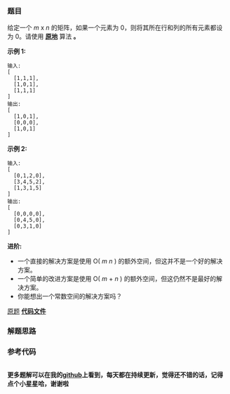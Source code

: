 ### 题目
给定一个  _m_ x _n_ 的矩阵，如果一个元素为 0，则将其所在行和列的所有元素都设为 0。请使用
**[原地](http://baike.baidu.com/item/%E5%8E%9F%E5%9C%B0%E7%AE%97%E6%B3%95)** 算法
**。**

**示例  1:**

    
    
    输入: 
    [
      [1,1,1],
      [1,0,1],
      [1,1,1]
    ]
    输出: 
    [
      [1,0,1],
      [0,0,0],
      [1,0,1]
    ]
    

**示例  2:**

    
    
    输入: 
    [
      [0,1,2,0],
      [3,4,5,2],
      [1,3,1,5]
    ]
    输出: 
    [
      [0,0,0,0],
      [0,4,5,0],
      [0,3,1,0]
    ]

**进阶:**

  * 一个直接的解决方案是使用  O( _m_ _n_ ) 的额外空间，但这并不是一个好的解决方案。
  * 一个简单的改进方案是使用 O( _m_  +  _n_ ) 的额外空间，但这仍然不是最好的解决方案。
  * 你能想出一个常数空间的解决方案吗？

[原题](https://leetcode-cn.com/problems/set-matrix-zeroes/)    **[代码文件]()**


### 解题思路




### 参考代码

```go


```




**更多题解可以在我的[github](https://github.com/LZH139/leetcode_Go)上看到，每天都在持续更新，觉得还不错的话，记得点个小星星哈，谢谢啦**

